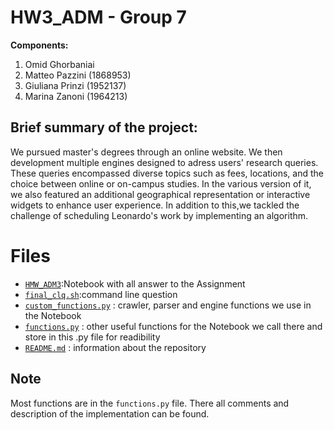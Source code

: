 # HW3_ADM - Group 7

__Components:__ 
1. Omid Ghorbaniai
2. Matteo Pazzini (1868953)
3. Giuliana Prinzi (1952137)
4. Marina Zanoni (1964213)

## Brief summary of the project:
We pursued master's degrees through an online website. We then development multiple engines designed to adress users' research queries. These queries encompassed diverse topics such as fees, locations, and the choice between online or on-campus studies. In the various version of it, we also featured an additional geographical representation or interactive widgets to enhance user experience. In addition to this,we tackled the challenge of scheduling Leonardo's work by implementing an algorithm.

# Files
- [`HMW_ADM3`](https://github.com/marinazanoni/HMW3-ADM/blob/main/HMW_ADM3.ipynb):Notebook with all answer to the Assignment
- [`final_clq.sh`](https://github.com/marinazanoni/HMW3-ADM/blob/main/final-clq.sh):command line question
- [`custom_functions.py`](https://github.com/marinazanoni/HMW3-ADM/edit/main/functions.py) : crawler, parser and engine functions we use in the Notebook
- [`functions.py`](https://github.com/marinazanoni/HMW3-ADM/edit/main/customs_functions.py) : other useful functions for the Notebook we call there and store in this .py file for readibility
- [`README.md`](https://github.com/marinazanoni/HMW3-ADM/edit/main/README.md) : information about the repository


## Note
Most functions are in the `functions.py` file. There all comments and description of the implementation can be found.
